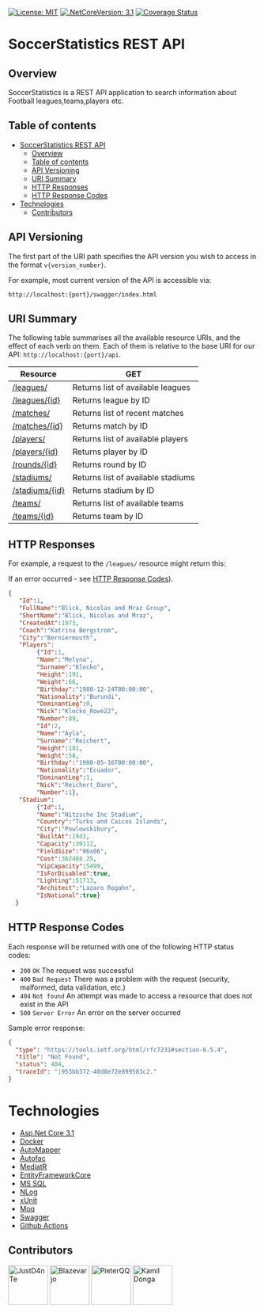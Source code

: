 [![License: MIT](https://img.shields.io/badge/License-MIT-yellow.svg)](https://opensource.org/licenses/MIT)
[![.NetCoreVersion: 3.1](https://img.shields.io/static/v1?label=.Net%20Core&message=3.1&color=informational)](https://dotnet.microsoft.com/download/dotnet-core/3.1)
[![Coverage Status](https://coveralls.io/repos/github/WyimaginowaneKoniki/SoccerStatistics.Api/badge.svg?branch=develop)](https://coveralls.io/github/WyimaginowaneKoniki/SoccerStatistics.Api?branch=develop)
# SoccerStatistics REST API

## Overview

SoccerStatistics is a REST API application to search information about Football leagues,teams,players etc.


## Table of contents
- [SoccerStatistics REST API](#soccerstatistics-rest-api)
  - [Overview](#overview)
  - [Table of contents](#table-of-contents)
  - [API Versioning](#api-versioning)
  - [URI Summary](#uri-summary)
  - [HTTP Responses](#http-responses)
  - [HTTP Response Codes](#http-response-codes)
- [Technologies](#technologies)
  - [Contributors](#contributors)



## API Versioning
The first part of the URI path specifies the API version you wish to access in the format `v{version_number}`. 

For example, most current version of the API is accessible via:

```no-highlight
http://localhost:{port}/swagger/index.html
```

## URI Summary

The following table summarises all the available resource URIs, and the effect of each verb on them. Each of them is relative to the base URI for our API: `http://localhost:{port}/api`.

| Resource                    | GET                                |
| --------------------------- | ---------------------------------- |
| [/leagues/](#leagues)       | Returns list of available leagues  |
| [/leagues/{id}](#leagues)   | Returns league by ID               |
| [/matches/](#matches)       | Returns list of recent matches     |
| [/matches/{id}](#matches)   | Returns match by ID                |
| [/players/](#players)       | Returns list of available players  |
| [/players/{id}](#players)   | Returns player by ID               |
| [/rounds/{id}](#rounds)     | Returns round by ID                |
| [/stadiums/](#stadiums)     | Returns list of available stadiums |
| [/stadiums/{id}](#stadiums) | Returns stadium by ID              |
| [/teams/](#teams)           | Returns list of available teams    |
| [/teams/{id}](#teams)       | Returns team by ID                 |


## HTTP Responses
For example, a request to the `/leagues/` resource might return this:

If an error occurred - see [HTTP Response Codes](#HTTP-Response-Codes)).

``` JSON
{
   "Id":1,
   "FullName":"Blick, Nicolas and Mraz Group",
   "ShortName":"Blick, Nicolas and Mraz",
   "CreatedAt":1973,
   "Coach":"Katrina Bergstrom",
   "City":"Berniermouth",
   "Players":
        {"Id":1,
        "Name":"Melyna",
        "Surname":"Klocko",
        "Height":191,
        "Weight":66,
        "Birthday":"1980-12-24T00:00:00",
        "Nationality":"Burundi",
        "DominantLeg":0,
        "Nick":"Klocko_Rowe22",
        "Number":89,
        "Id":2,
        "Name":"Ayla",
        "Surname":"Reichert",
        "Height":181,
        "Weight":58,
        "Birthday":"1980-05-16T00:00:00",
        "Nationality":"Ecuador",
        "DominantLeg":1,
        "Nick":"Reichert_Dare",
        "Number":1},
   "Stadium":
        {"Id":1,
        "Name":"Nitzsche Inc Stadium",
        "Country":"Turks and Caicos Islands",
        "City":"Powlowskibury",
        "BuiltAt":1943,
        "Capacity":30112,
        "FieldSize":"96x06",
        "Cost":362488.25,
        "VipCapacity":5499,
        "IsForDisabled":true,
        "Lighting":51713,
        "Architect":"Lazaro Rogahn",
        "IsNational":true}
  }
```

## HTTP Response Codes
Each response will be returned with one of the following HTTP status codes:

* `200` `OK` The request was successful
* `400` `Bad Request` There was a problem with the request (security, malformed, data validation, etc.)
* `404` `Not found` An attempt was made to access a resource that does not exist in the API
* `500` `Server Error` An error on the server occurred

Sample error response:

``` JSON
{
  "type": "https://tools.ietf.org/html/rfc7231#section-6.5.4",
  "title": "Not Found",
  "status": 404,
  "traceId": "|953bb372-40d8e72e899583c2."
}
```
# Technologies
* [Asp.Net Core 3.1](https://dotnet.microsoft.com/download/dotnet-core/3.1)
* [Docker](https://www.docker.com/)
* [AutoMapper](https://automapper.org/)
* [Autofac](https://autofac.org/)
* [MediatR](https://github.com/jbogard/MediatR)
* [EntityFrameworkCore](https://docs.microsoft.com/en-us/ef/core/)
* [MS SQL](https://www.microsoft.com/pl-pl/sql-server/)
* [NLog](https://www.microsoft.com/pl-pl/sql-server/)
* [xUnit](https://xunit.net/)
* [Moq](https://github.com/moq/moq4)
* [Swagger](https://swagger.io/)
* [Github Actions]( https://github.com/features/actions) 
## Contributors

<a href="https://github.com/JustD4nTe"><img src="https://avatars0.githubusercontent.com/u/15444187?s=400&v=4" title="JustD4nTe" width="80" height="80"></a>
<a href="https://github.com/Blazevarjo"><img src="https://avatars1.githubusercontent.com/u/46849151?s=400&v=4" title="Blazevarjo" width="80" height="80"></a>
<a href="https://github.com/PieterQQ"><img src="https://avatars2.githubusercontent.com/u/25612795?s=460&v=4" title="PieterQQ" width="80" height="80"></a>
<a href="https://github.com/KamilDonda"><img src="https://avatars2.githubusercontent.com/u/44376350?s=460&v=4" title="Kamil Donga" width="80" height="80"></a>
